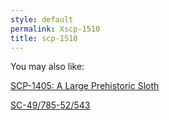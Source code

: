 ```yaml
---
style: default
permalink: Xscp-1510
title: scp-1510
---
```

You may also like:

[SCP-1405: A Large Prehistoric Sloth](http://scp-wiki.net/scp-1405)

[SC-49/785-52/543](http://scp-wiki.net/sc-49-785-52-543)
